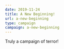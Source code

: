 ```yaml
---
date: 2019-11-24
title: A New Beginning!
url: a-new-beginning
type: campaign
campaign: a-new-beginning
---
```


Truly a campaign of terror!
